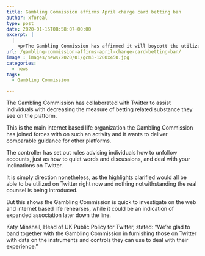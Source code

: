 ```yaml
---
title: Gambling Commission affirms April charge card betting ban
author: xforeal 
type: post
date: 2020-01-15T08:58:07+00:00
excerpt: |
  |
    <p>The Gambling Commission has affirmed it will boycott the utilization of Mastercards to bet in Great Britain, successful from 14 April</p>
url: /gambling-commission-affirms-april-charge-card-betting-ban/
image : images/news/2020/01/gcm3-1200x450.jpg
categories:
  - news
tags:
  - Gambling Commission

---
```

The Gambling Commission has collaborated with Twitter to assist individuals with decreasing the measure of betting related substance they see on the platform.

This is the main internet based life organization the Gambling Commission has joined forces with on such an activity and it wants to deliver comparable guidance for other platforms.

The controller has set out rules advising individuals how to unfollow accounts, just as how to quiet words and discussions, and deal with your inclinations on Twitter.

It is simply direction nonetheless, as the highlights clarified would all be able to be utilized on Twitter right now and nothing notwithstanding the real counsel is being introduced.

But this shows the Gambling Commission is quick to investigate on the web and internet based life rehearses, while it could be an indication of expanded association later down the line.

Katy Minshall, Head of UK Public Policy for Twitter, stated: “We’re glad to band together with the Gambling Commission in furnishing those on Twitter with data on the instruments and controls they can use to deal with their experience.”